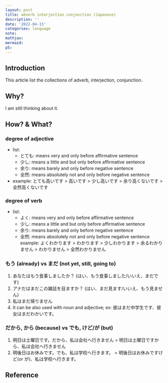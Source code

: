 ```yaml
---
layout: post
title: adverb interjection conjunction (Japanese)
description: ''
date: '2022-04-13'
categories: language
note:
mathjax:
mermaid:
p5:
---
```


## Introduction

This article list the collections of adverb, interjection, conjunction.

## Why?

I am still thinking about it.

## How? & What?

### degree of adjective

* list:
  * とても: means very and only before affirmative sentence
  * 少し: means a little and but only before affirmative sentence
  * 余り: means barely and only before negative sentence
  * 全然: means absolutely not and only before negative sentence
* example: とても高いです > 高いです > 少し高いです > 余り高くないです > 全然高くないです

### degree of verb

* list:
  * よく: means very and only before affirmative sentence
  * 少し: means a little and but only before affirmative sentence
  * 余り: means barely and only before negative sentence
  * 全然: means absolutely not and only before negative sentence
example: よくわかります > わかります > 少しわかります > 余るわかりません > わかりません > 全然わかりません

### もう (already) vs まだ (not yet, still, going to)

1. あなたはもう食事しましたか？ (はい、もう食事しました/いいえ、まだです)
2. アナだはまだこの雑誌を目ますか？ (はい、まだ見ます/いいえ、もう見ません)
3. 私はまだ帰りません
4. It can be also used with noun and adjective; ex: 彼はまだ中学生です、彼女はまだわかいです。

### だから, から (because) vs でも, けど/が (but)

1. 明日は土曜日です。だから、私は会社へ行きません = 明日は土曜日ですから、私は会社へ行きません
2. 明後日はお休みです。でも、私は学校へ行きます。 = 明後日はお休みですけど(or が)、私は学校へ行きます。

## Reference
